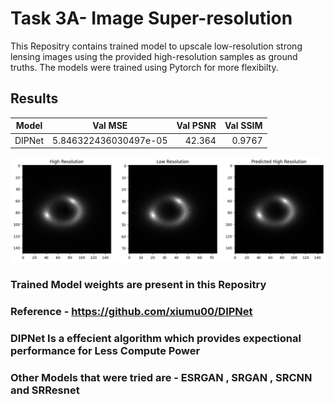 
# Task 3A-  Image Super-resolution 


This Repositry contains trained model to upscale low-resolution strong lensing images using the provided high-resolution samples as ground truths. The models were trained using Pytorch for more flexibilty.

## Results
 
| Model   |     Val MSE      |  Val PSNR | Val SSIM |
|----------|:-------------:|------:|------:|
| DIPNet |  5.846322436030497e-05 | 42.364 | 0.9767 |

![alt text](https://github.com/arnesh2212/DeepLense/blob/main/Task3%20-%20SuperResolution/2.png)

### Trained Model weights are present in this Repositry
### Reference - https://github.com/xiumu00/DIPNet
### DIPNet Is a effecient algorithm which provides expectional performance for Less Compute Power
### Other Models that were tried are - ESRGAN , SRGAN , SRCNN and SRResnet
